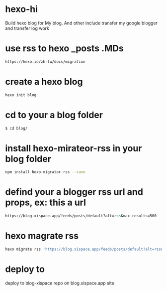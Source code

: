 # hexo-hi

Build hexo blog for My blog, And other include transfer my google blogger and transfer log work

# use rss to hexo \_posts .MDs

```bash
https://hexo.io/zh-tw/docs/migration
```

# create a hexo blog

```bash
hexo init blog
```

# cd to your a blog folder

```bash
$ cd blog/
```

# install hexo-mirateor-rss in your blog folder

```bash
npm install hexo-migrator-rss --save
```

# defind your a blogger rss url and props, ex: this a url

```bash
https://blog.xispace.app/feeds/posts/default?alt=rss&max-results=500

```

# hexo magrate rss

```bash
hexo migrate rss 'https://blog.xispace.app/feeds/posts/default?alt=rss&max-results=10000'
```

# deploy to

deploy to blog-xispace repo on blog.xispace.app site

